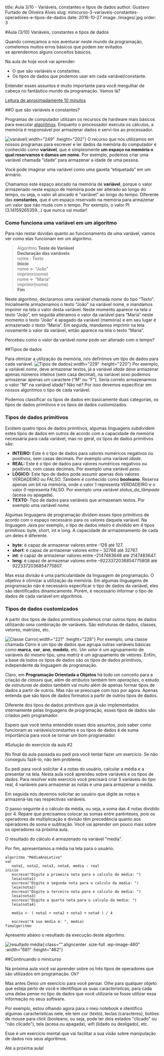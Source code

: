 title: Aula 3/10 - Variáveis, constantes e tipos de dados
author: Gustavo Furtado de Oliveira Alves
slug: minicurso-3-variaveis-constantes-operadores-e-tipos-de-dados
date: 2016-10-27
image: /images/.jpg
order: 3

#Aula (3/10) Variáveis, constantes e tipos de dados

Quando começamos a nos aventurar neste mundo da programação, cometemos
muitos erros básicos que podem ser evitados se aprendermos alguns
conceitos básicos.

Na aula de hoje você vai aprender:

-   O que são variáveis e constantes.
-   Os tipos de dados que podemos usar em cada variável/constante.

Entender esses assuntos é muito importante para você mergulhar de cabeça
no fantástico mundo da programação. Vamos lá?

<u>Leitura de aproximadamente 10 minutos</u>

##O que são variáveis e constantes?

Programas de computador utilizam os recursos de hardware mais básicos
para executar
[algoritmos](http://www.dicasdeprogramacao.com.br/o-que-e-algoritmo/).
Enquanto o processador executa os cálculos, a memória é responsável por
armazenar dados e servi-los ao processador.

![variável](/images/variável.jpg){:width="249" :height="202"}
O recurso que nós utilizamos em nossos programas para
escrever e ler dados da memória do computador é conhecido como
**variável**, que é simplesmente **um espaço na memória o qual
reservamos e damos um nome**. Por exemplo, podemos criar uma variável
chamada “idade” para armazenar a idade de uma pessoa.

Você pode imaginar uma variável como uma gaveta “etiquetada” em um
armário.

Chamamos este espaço alocado na memória de **variável**, porque o valor
armazenado neste espaço de memória pode ser alterado ao longo do tempo,
ou seja, o valor ali alocado é “variável” ao longo do tempo. Diferente
das **constantes**, que é um espaço reservado na memória para armazenar
um valor que não muda com o tempo. Por exemplo, o valor PI
(3.14159265359…) que nunca vai mudar!

### Como funciona uma variável em um algoritmo

Para não restar dúvidas quanto ao funcionamento de uma variável, vamos
ver como elas funcionam em um algoritmo.

> Algoritmo **Teste de Variável\
> Declaração das variáveis**\
> nome : Texto\
> **Inicio**\
> nome &lt;- “João”\
> imprimir(nome)\
> nome &lt;- “Maria”\
> imprimir(nome)\
> **Fim**

Neste algoritmo, declaramos uma variável chamada *nome* do tipo “Texto”.
Inicialmente armazenamos o texto “João” na variável nome, e mandamos
imprimir na tela o valor desta variável. Neste momento aparece na tela o
texto “João”, em seguida alteramos o valor da variável para “Maria”
neste momento o texto “João” é apagado da variável (memória) e em seu
lugar é armazenado o texto “Maria”. Em seguida, mandamos imprimir na
tela novamente o valor da variável, então aparece na tela o texto
“Maria”.

Percebeu como o valor da variável *nome* pode ser alterado com o tempo?

##Tipos de dados

Para otimizar a utilização da memória, nós definimos um tipo de dados
para cada variável.
![Tipos de dados](/images/tipos-de-dados.jpg){:width="229" :height="220"}
Por exemplo, a variável *nome*, deve armazenar textos, já a
variável *idade* deve armazenar apenas números inteiros (sem casa
decimal), na variável *sexo* podemos armazenar apenas um caractere (“M”
ou “F”). Seria correto armazenarmos o valor “M” na variável *idade*? Não
né? Por isso devemos especificar em nossos algoritmos o tipo de cada
variável.

Podemos classificar os tipos de dados em basicamente duas categorias, os
tipos de dados primitivos e os tipos de dados customizados.

### Tipos de dados primitivos

Existem quatro tipos de dados primitivos, algumas linguagens subdividem
estes tipos de dados em outros de acordo com a capacidade de memória
necessária para cada variável, mas no geral, os tipos de dados
primitivos são:

-   **INTEIRO:** Este é o tipo de dados para valores numéricos negativos
    ou positivos, sem casas decimais. Por exemplo uma variável *idade*.
-   **REAL:** Este é o tipo de dados para valores numéricos negativos ou
    positivos, com casas decimais. Por exemplo uma variável *peso*.
-   **LÓGICO:** Este tipo de dados pode assumir apenas dois valores
    VERDADEIRO ou FALSO. Também é conhecido como **booleano**. Reserva
    apenas um bit na memória, onde o valor 1 representa VERDADEIRO e o
    valor 0 representa FALSO. Por exemplo uma variável
    *status\_da\_lâmpada* (acesa ou apagada).
-   **TEXTO:** Tipo de dados para variáveis que armazenam textos. Por
    exemplo uma variável *nome*.

Algumas linguagens de programação dividem esses tipos primitivos de
acordo com o espaço necessário para os valores daquela variável. Na
linguagem Java por exemplo, o tipo de dados inteiro é dividido em 4
tipos primitivos: byte, short, int e long. A capacidade de armazenamento
de cada um deles é diferente.

-   **byte**: é capaz de armazenar valores entre -128 até 127.
-   **short**: é capaz de armazenar valores entre – 32768 até 32767.
-   **int**: é capaz de armazenar valores entre –2147483648
    até 2147483647.
-   **long**: é capaz de armazenar valores entre –9223372036854775808
    até 9223372036854775807.

Mas essa divisão é uma particularidade da linguagem de programação. O
objetivo é otimizar a utilização da memória. Em algumas linguagens de
programação não é necessário especificar o tipo de dados da variável,
eles são identificados dinamicamente. Porém, é necessário informar o
tipo de dados de cada variável em algoritmos.

### Tipos de dados customizados

A partir dos tipos de dados primitivos podemos criar outros tipos de
dados utilizando uma combinação de variáveis. São estruturas de dados,
classes, vetores, matrizes, etc.

![Classe Carro](/images/classe-carro.jpg){:width="221" :height="228"}
Por exemplo, uma classe chamada *Carro* é um tipo de dados
que agrupa outras variáveis básicas como **marca**, **cor**, **ano**,
**modelo**, etc. Um *vetor* é um agrupamento de variáveis do mesmo tipo,
uma *matriz* é um agrupamento de vetores. Enfim, a base de todos os
tipos de dados são os tipos de dados primitivos, independente da
linguagem de programação.

Claro, em **Programação Orientada a Objetos** há todo um conceito para a
criação de *classes* que, além de *atributos* também tem *operações*, o
estudo de *estruturas de dados* também vai muito além de apenas formar
tipos de dados a partir de outros. Mas não se preocupe com isso por
agora. Apenas entenda que são tipos de dados formatos a partir de outros
tipos de dados.

Diferente dos tipos de dados primitivos que já são implementados
internamente pelas linguagens de programação, esses tipos de dados são
criados pelo programador.

Espero que você tenha entendido esses dois assuntos, pois saber como
funcionam as variáveis/constantes e os tipos de dados é de suma
importância para você se tornar um bom programador.

#Solução do exercício da aula \#2

No final da aula passada eu pedi pra você tentar fazer um exercício. Se
não conseguiu fazê-lo, não tem problema.

Eu pedi para você solicitar 4 a notas do usuário, calcular a média e a
presentar na tela. Nesta aula você aprendeu sobre variáveis e os tipos
de dados. Para resolver este exercício você precisará criar 5 variáveis
do tipo real, 4 variáveis para armazenar as notas e uma para armazenar a
média.

Em seguida nós devemos solicitar ao usuário que digite as notas e
armazená-las nas respectivas variáveis.

O passo seguinte é o cálculo da média, ou seja, a soma das 4 notas
dividido por 4. Repare que precisamos colocar as somas entre
parênteses, pois os operadores de multiplicação e divisão têm
precedência quanto aos operadores de soma e subtração. Você vai aprender
um pouco mais sobre os operadores na próxima aula.

O resultado do cálculo é armazenado na variável "media".

Por fim, apresentamos a média na tela para o usuário.

``` {.lang:default .decode:true}
algoritmo "MédiaAnoLetivo"
var
   nota1, nota2, nota3, nota4, media : real
inicio
   escreva("Digite a primeira nota para o calculo da media: ")
   leia(nota1)
   escreva("Digite a segunda nota para o calculo da media: ")
   leia(nota2)
   escreva("Digite a terceira nota para o calculo da media: ")
   leia(nota3)
   escreva("Digite a quarta nota para o calculo da media: ")
   leia(nota4)

   media <- ( nota1 + nota2 + nota3 + nota4 ) / 4

   escreva("A sua média é: ", media)
fimalgoritmo
```

Apresento abaixo o resultado da execução deste algoritmo.

![resultado média](/images/resultado-media.png){:class="".aligncenter .size-full .wp-image-460" :width="681" :height="462"}

##Continuando o minicurso

Na próxima aula você vai aprender sobre os três tipos de operadores que
são utilizados em programação. Ok?

Mas antes Deixo um exercício para você pensar. Olhe para qualquer objeto
que esteja perto de você e identifique as suas características, para
cada uma delas pense no tipo de dados que você utilizaria se fosse
utilizar essa informação no seus software.

Por exemplo, estou olhando agora para o meu notebook e identifico
algumas características nele, ele tem cor (texto), teclas (caracteres),
botões de mouse para click (booleano, ou seja, pode ter dois estados
"clicado" ou "não clicado"), tela (acesa ou apagada), wifi (lidado ou
desligado), etc.

Esse é um exercício mental que vai facilitar a sua visão sobre
manipulação de dados nos seus algoritmos.

Até a próxima aula!
